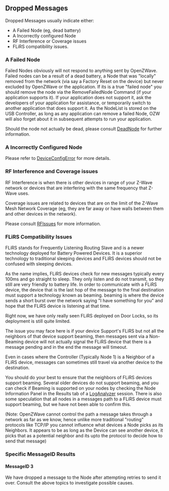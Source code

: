 ## Dropped Messages

Dropped Messages usually indicate either:

 * A Failed Node (eg, dead battery)
 * A Incorrectly configured Node
 * RF Interference or Coverage issues
 * FLiRS compatibility issues.

### A Failed Node

Failed Nodes obviously will not respond to anything sent by OpenZWave. Failed nodes can be a result of a dead battery, a Node that was "locally" removed from the network (via say a Factory Reset on the device) but never excluded by OpenZWave or the application. If its is a true "failed node" you should remove the node via the RemoveFailedNode Command (if your application supports it). If your application does not support it, ask the developers of your application for assistance, or temporarily switch to another application that does support it. As the NodeList is stored on the USB Controller, as long as any application can remove a failed Node, OZW will also forget about it in subsequent attempts to run your application. 

Should the node not actually be dead, please consult [DeadNode](deadnode) for further information. 

### A Incorrectly Configured Node

Please refer to [DeviceConfigError](deviceconfigerror) for more details. 

### RF Interference and Coverage issues

RF Interference is when there is other devices in range of your Z-Wave network or devices that are interfering with the same frequency that Z-Wave uses. 

Coverage issues are related to devices that are on the limit of the Z-Wave Mesh Network Coverage (eg, they are far away or have walls between them and other devices in the network). 

Please consult [RFIssues](rfissues) for more information.

### FLiRS Compatibility Issues

FLiRS stands for Frequently Listening Routing Slave and is a newer technology deployed for Battery Powered Devices. It is a superior technology to traditional sleeping devices and FLiRS devices should not be confused with sleeping devices. 

As the name implies, FLiRS devices check for new messages typically every 100ms and go straight to sleep. They only listen and do not transmit, so they still are very friendly to battery life. In order to communicate with a FLiRS device, the device that is the last hop of the message to the final destination must support a technology known as beaming. beaming is where the device sends a short burst over the network saying "I have something for you" and hope that the FLiRS device is listening at that time. 

Right now, we have only really seen FLiRS deployed on Door Locks, so its deployment is still quite limited. 

The issue you may face here is if your device Support's FLiRS but not all the neighbors of that device support beaming, then messages sent via a Non-Beaming device will not actually signal the FLiRS device that there is a message pending and in the end the message will timeout. 

Even in cases where the Controller (Typically Node 1) is a Neighbor of a FLiRS device, messages can sometimes still travel via another device to the destination. 

You should do your best to ensure that the neighbors of FLiRS devices support beaming. Several older devices do not support beaming, and you can check if Beaming is supported on your nodes by checking the Node Information Panel in the Results tab of a [LogAnalyzer](/log-analyzer/previous-scan) session. There is also some speculation that all nodes in a messages path to a FLiRS device must support beaming, but we have not been able to confirm this. 

(Note: OpenZWave cannot control the path a message takes through a network as far as we know, hence unlike more traditional "routing" protocols like TCP/IP you cannot influence what devices a Node picks as its Neighbors. It appears to be as long as the Device can see another device, it picks that as a potential neighbor and its upto the protocol to decide how to send that message)

### Specific MessageID Results

#### MessageID 3

We have dropped a message to the Node after attempting retries to send it over. Consult the above topics to investigate possible causes. 







[1]: https://groups.google.com/forum/#!forum/openzwave "OpenZWave Google Groups"
